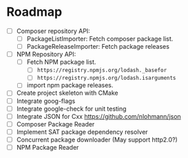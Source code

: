 

Roadmap
==============

- [ ] Composer repository API:
  - [ ] PackageListImporter: Fetch composer package list.
  - [ ] PackageReleaseImporter: Fetch package releases
- [ ] NPM Repository API:
  - [ ] Fetch NPM package list.
    - [ ] `https://registry.npmjs.org/lodash._basefor`
    - [ ] `https://registry.npmjs.org/lodash.isarguments`
  - [ ] import npm package releases.
- [ ] Create project skeleton with CMake
- [ ] Integrate goog-flags
- [ ] Integrate google-check for unit testing
- [ ] Integrate JSON for Cxx https://github.com/nlohmann/json
- [ ] Composer Package Reader
- [ ] Implement SAT package dependency resolver
- [ ] Concurrent package downloader (May support http2.0?)
- [ ] NPM Package Reader
